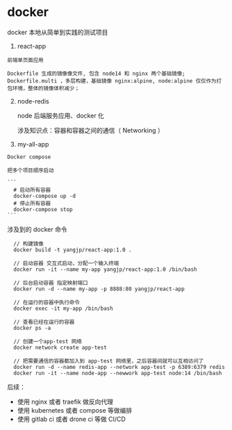 # docker

 docker 本地从简单到实践的测试项目

  1. react-app

    前端单页面应用

    Dockerfile 生成的镜像像文件, 包含 node14 和 nginx 两个基础镜像;
    Dockerfile.multi ，多层构建，基础镜像 nginx:alpine, node:alpine 仅仅作为打包环境，整体的镜像体积减少；

  2. node-redis

     node 后端服务应用、docker 化

     涉及知识点：容器和容器之间的通信（ Networking ）

  3. my-all-app

    Docker compose

    把多个项目顺序启动

    ```
      # 启动所有容器
      docker-compose up -d
      # 停止所有容器
      docker-compose stop
    ```

  涉及到的 docker 命令

  ```
    // 构建镜像
    docker build -t yangjp/react-app:1.0 .

    // 启动容器 交互式启动，分配一个输入终端
    docker run -it --name my-app yangjp/react-app:1.0 /bin/bash

    // 后台启动容器 指定映射端口 
    docker run -d --name my-app -p 8888:80 yangjp/react-app

    // 在运行的容器中执行命令
    docker exec -it my-app /bin/bash

    // 查看已经在运行的容器
    docker ps -a

    // 创建一个app-test 网络
    docker network create app-test

    // 把需要通信的容器都加入到 app-test 网络里，之后容器间就可以互相访问了
    docker run -d --name redis-app --network app-test -p 6389:6379 redis
    docker run -it --name node-app --newwork app-test node:14 /bin/bash
  ```

  后续：
  * 使用 nginx 或者 traefik 做反向代理
  * 使用 kubernetes 或者 compose 等做编排
  * 使用 gitlab ci 或者 drone ci 等做 CI/CD